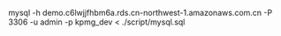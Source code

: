 mysql -h demo.c6lwjjfhbm6a.rds.cn-northwest-1.amazonaws.com.cn -P 3306 -u admin -p kpmg_dev < ./script/mysql.sql